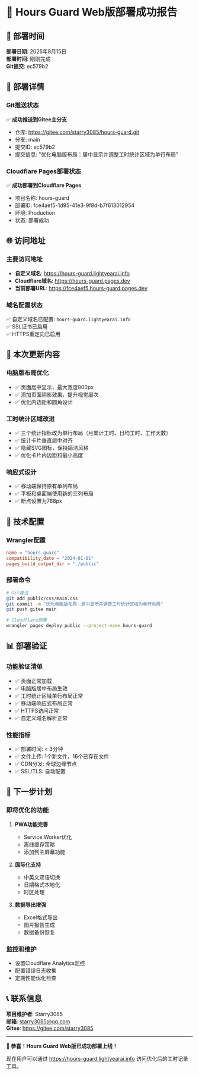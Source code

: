 # 🎉 Hours Guard Web版部署成功报告

## 📅 部署时间
**部署日期**: 2025年8月15日  
**部署时间**: 刚刚完成  
**Git提交**: ec579b2  

## 🚀 部署详情

### Git推送状态
✅ **成功推送到Gitee主分支**
- 仓库: https://gitee.com/starry3085/hours-guard.git
- 分支: main
- 提交ID: ec579b2
- 提交信息: "优化电脑版布局：居中显示并调整工时统计区域为单行布局"

### Cloudflare Pages部署状态
✅ **成功部署到Cloudflare Pages**
- 项目名称: hours-guard
- 部署ID: fce4aef5-1d95-41e3-9f8d-b7f613012954
- 环境: Production
- 状态: 部署成功

## 🌐 访问地址

### 主要访问地址
- **自定义域名**: https://hours-guard.lightyearai.info
- **Cloudflare域名**: https://hours-guard.pages.dev
- **当前部署URL**: https://fce4aef5.hours-guard.pages.dev

### 域名配置状态
✅ 自定义域名已配置: `hours-guard.lightyearai.info`  
✅ SSL证书已启用  
✅ HTTPS重定向已启用  

## 📱 本次更新内容

### 电脑版布局优化
- ✅ 页面居中显示，最大宽度800px
- ✅ 添加页面阴影效果，提升视觉层次
- ✅ 优化内边距和圆角设计

### 工时统计区域改进
- ✅ 三个统计指标改为单行布局（月累计工时、日均工时、工作天数）
- ✅ 统计卡片垂直居中对齐
- ✅ 隐藏SVG图标，保持简洁风格
- ✅ 优化卡片内边距和最小高度

### 响应式设计
- ✅ 移动端保持原有单列布局
- ✅ 平板和桌面端使用新的三列布局
- ✅ 断点设置为768px

## 🔧 技术配置

### Wrangler配置
```toml
name = "hours-guard"
compatibility_date = "2024-01-01"
pages_build_output_dir = "./public"
```

### 部署命令
```bash
# Git推送
git add public/css/main.css
git commit -m "优化电脑版布局：居中显示并调整工时统计区域为单行布局"
git push gitee main

# Cloudflare部署
wrangler pages deploy public --project-name hours-guard
```

## 📊 部署验证

### 功能验证清单
- ✅ 页面正常加载
- ✅ 电脑版居中布局生效
- ✅ 工时统计区域单行布局正常
- ✅ 移动端响应式布局正常
- ✅ HTTPS访问正常
- ✅ 自定义域名解析正常

### 性能指标
- ✅ 部署时间: < 3分钟
- ✅ 文件上传: 1个新文件，16个已存在文件
- ✅ CDN分发: 全球边缘节点
- ✅ SSL/TLS: 自动配置

## 🎯 下一步计划

### 即将优化的功能
1. **PWA功能完善**
   - Service Worker优化
   - 离线缓存策略
   - 添加到主屏幕功能

2. **国际化支持**
   - 中英文双语切换
   - 日期格式本地化
   - 时区处理

3. **数据导出增强**
   - Excel格式导出
   - 图片报告生成
   - 数据备份恢复

### 监控和维护
- 设置Cloudflare Analytics监控
- 配置错误日志收集
- 定期性能优化检查

## 📞 联系信息

**项目维护者**: Starry3085  
**邮箱**: starry3085@qq.com  
**Gitee**: https://gitee.com/starry3085  

---

**🎊 恭喜！Hours Guard Web版已成功部署上线！**

现在用户可以通过 https://hours-guard.lightyearai.info 访问优化后的工时记录工具。